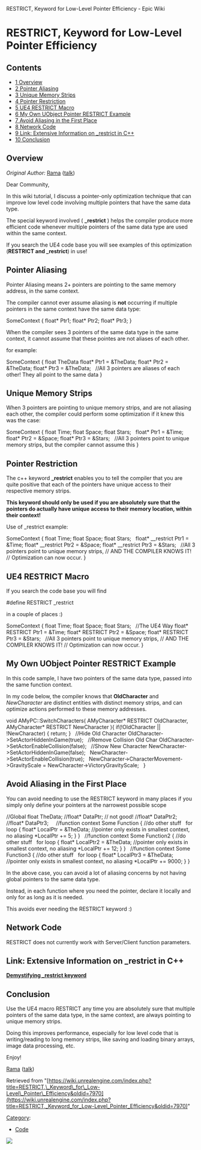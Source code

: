 RESTRICT, Keyword for Low-Level Pointer Efficiency - Epic Wiki                    

RESTRICT, Keyword for Low-Level Pointer Efficiency
==================================================

Contents
--------

*   [1 Overview](#Overview)
*   [2 Pointer Aliasing](#Pointer_Aliasing)
*   [3 Unique Memory Strips](#Unique_Memory_Strips)
*   [4 Pointer Restriction](#Pointer_Restriction)
*   [5 UE4 RESTRICT Macro](#UE4_RESTRICT_Macro)
*   [6 My Own UObject Pointer RESTRICT Example](#My_Own_UObject_Pointer_RESTRICT_Example)
*   [7 Avoid Aliasing in the First Place](#Avoid_Aliasing_in_the_First_Place)
*   [8 Network Code](#Network_Code)
*   [9 Link: Extensive Information on \_restrict in C++](#Link:_Extensive_Information_on_restrict_in_C.2B.2B)
*   [10 Conclusion](#Conclusion)

Overview
--------

_Original Author:_ [Rama](/User:Rama "User:Rama") ([talk](/User_talk:Rama "User talk:Rama"))

Dear Community,

In this wiki tutorial, I discuss a pointer-only optimization technique that can improve low level code involving multiple pointers that have the same data type.

The special keyword involved ( **\_restrict** ) helps the compiler produce more efficient code whenever multiple pointers of the same data type are used within the same context.

If you search the UE4 code base you will see examples of this optimization (**RESTRICT and \_restrict**) in use!

Pointer Aliasing
----------------

Pointer Aliasing means 2+ pointers are pointing to the same memory address, in the same context.

The compiler cannot ever assume aliasing is **not** occurring if multiple pointers in the same context have the same data type:

SomeContext
{
  float\* Ptr1;
  float\* Ptr2;
  float\* Ptr3;
}

When the compiler sees 3 pointers of the same data type in the same context, it cannot assume that these pointes are not aliases of each other.

for example:

SomeContext
{
  float TheData
  float\* Ptr1 \= &TheData;
  float\* Ptr2 \= &TheData;
  float\* Ptr3 \= &TheData;
 
  //All 3 pointers are aliases of each other! They all point to the same data
}

Unique Memory Strips
--------------------

When 3 pointers are pointing to unique memory strips, and are not aliasing each other, the compiler could perform some optimization if it knew this was the case:

SomeContext
{
  float Time;
  float Space;
  float Stars;
 
  float\* Ptr1 \= &Time;
  float\* Ptr2 \= &Space;
  float\* Ptr3 \= &Stars;
 
  //All 3 pointers point to unique memory strips, but the compiler cannot assume this
}

Pointer Restriction
-------------------

The c++ keyword **\_restrict** enables you to tell the compiler that you are quite positive that each of the pointers have unique access to their respective memory strips.

**This keyword should only be used if you are absolutely sure that the pointers do actually have unique access to their memory location, within their context!**

Use of \_restrict example:

SomeContext
{
  float Time;
  float Space;
  float Stars;
 
  float\* \_\_restrict Ptr1 \= &Time;
  float\* \_\_restrict Ptr2 \= &Space;
  float\* \_\_restrict Ptr3 \= &Stars;
 
  //All 3 pointers point to unique memory strips,
  //	AND THE COMPILER KNOWS IT!
  //		Optimization can now occur.
}

UE4 RESTRICT Macro
------------------

If you search the code base you will find

 #define RESTRICT \_restrict

in a couple of places :)

SomeContext
{
  float Time;
  float Space;
  float Stars;
 
  //The UE4 Way
  float\* RESTRICT Ptr1 \= &Time;
  float\* RESTRICT Ptr2 \= &Space;
  float\* RESTRICT Ptr3 \= &Stars;
 
  //All 3 pointers point to unique memory strips,
  //	AND THE COMPILER KNOWS IT!
  //		Optimization can now occur.
}

My Own UObject Pointer RESTRICT Example
---------------------------------------

In this code sample, I have two pointers of the same data type, passed into the same function context.

In my code below, the compiler knows that **OldCharacter** and _NewCharacter_ are distinct entities with distinct memory strips, and can optimize actions performed to these memory addresses.

void AMyPC::SwitchCharacters(
	AMyCharacter\* RESTRICT OldCharacter,
	AMyCharacter\* RESTRICT NewCharacter
){
        if(!OldCharacter || !NewCharacter)
        {
          return;
        }
 
	//Hide Old Character
	OldCharacter\-\>SetActorHiddenInGame(true);
 
	//Remove Collision Old Char
	OldCharacter\-\>SetActorEnableCollision(false);
 
	//Show New Character
	NewCharacter\-\>SetActorHiddenInGame(false);
 
	NewCharacter\-\>SetActorEnableCollision(true);
 
	NewCharacter\-\>CharacterMovement\-\>GravityScale \= NewCharacter\-\>VictoryGravityScale;
 
}

Avoid Aliasing in the First Place
---------------------------------

You can avoid needing to use the RESTRICT keyword in many places if you simply only define your pointers at the narrowest possible scope

//Global
float TheData;
//float\* DataPtr; // not good!
//float\* DataPtr2;
//float\* DataPtr3;
 
 
//function context
Some Function
{
  //do other stuff
 
  for loop
  {
	float\* LocalPtr \= &TheData; //pointer only exists in smallest context, no aliasing
        \*LocalPtr +\= 5; 
  }
}
 
//function context
Some Function2
{
  //do other stuff
 
  for loop
  {
	float\* LocalPtr2 \= &TheData; //pointer only exists in smallest context, no aliasing
        \*LocalPtr +\= 12; 
  }
}
 
//function context
Some Function3
{
  //do other stuff
 
  for loop
  {
	float\* LocalPtr3 \= &TheData; //pointer only exists in smallest context, no aliasing 
        \*LocalPtr +\= 9000;
  }
}

In the above case, you can avoid a lot of aliasing concerns by not having global pointers to the same data type.

Instead, in each function where you need the pointer, declare it locally and only for as long as it is needed.

This avoids ever needing the RESTRICT keyword :)

Network Code
------------

RESTRICT does not currently work with Server/Client function parameters.

Link: Extensive Information on \_restrict in C++
------------------------------------------------

**[Demystifying \_restrict keyword](http://cellperformance.beyond3d.com/articles/2006/05/demystifying-the-restrict-keyword.html)**

Conclusion
----------

Use the UE4 macro RESTRICT any time you are absolutely sure that multiple pointers of the same data type, in the same context, are always pointing to unique memory strips.

Doing this improves performance, especially for low level code that is writing/reading to long memory strips, like saving and loading binary arrays, image data processing, etc.

Enjoy!

[Rama](/User:Rama "User:Rama") ([talk](/User_talk:Rama "User talk:Rama"))

Retrieved from "[https://wiki.unrealengine.com/index.php?title=RESTRICT,\_Keyword\_for\_Low-Level\_Pointer\_Efficiency&oldid=7970](https://wiki.unrealengine.com/index.php?title=RESTRICT,_Keyword_for_Low-Level_Pointer_Efficiency&oldid=7970)"

[Category](/Special:Categories "Special:Categories"):

*   [Code](/Category:Code "Category:Code")

  ![](https://tracking.unrealengine.com/track.png)